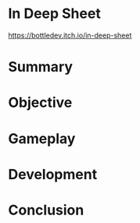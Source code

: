 # In Deep Sheet

https://bottledev.itch.io/in-deep-sheet

# Summary



# Objective



# Gameplay



# Development



# Conclusion
